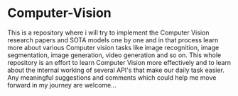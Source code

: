 # Computer-Vision
This is a repository where i will try to implement the Computer Vision research papers and SOTA models one by one and in that process learn more about various Computer vision tasks like
image recognition, image segmentation, image generation, video generation and so on. This whole repository is an effort to learn Computer Vision more effectively and to learn about the 
internal working of several API's that make our daily task easier. Any meaningful suggestions and comments which could help me move forward in my journey are welcome...
